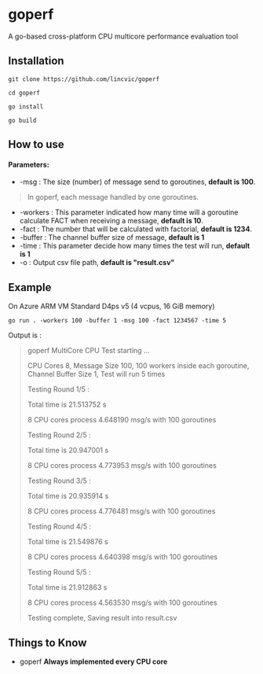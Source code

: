 # goperf
A go-based cross-platform CPU multicore performance evaluation tool
## Installation
``git clone https://github.com/lincvic/goperf``

``cd goperf``

``go install``

``go build``

## How to use
#### Parameters:
* -msg : The size (number) of message send to goroutines, **default is 100**.
> In goperf, each message handled by one goroutines.
* -workers : This parameter indicated how many time will a goroutine calculate FACT when receiving a message, **default is 10**.
* -fact : The number that will be calculated with factorial, **default is 1234**.
* -buffer : The channel buffer size of message, **default is 1**
* -time : This parameter decide how many times the test will run, **default is 1**
* -o : Output csv file path, **default is "result.csv"**

## Example
On Azure ARM VM Standard D4ps v5 (4 vcpus, 16 GiB memory)

``go run . -workers 100 -buffer 1 -msg 100 -fact 1234567 -time 5``

Output is :

> goperf MultiCore CPU Test starting ...
>
>CPU Cores 8, Message Size 100, 100 workers inside each goroutine, Channel Buffer Size 1, Test will run 5 times
>
>Testing Round 1/5 :
> 
>Total time is 21.513752 s
> 
>8 CPU cores process 4.648190 msg/s with 100 goroutines
>
>Testing Round 2/5 :
> 
>Total time is 20.947001 s
> 
>8 CPU cores process 4.773953 msg/s with 100 goroutines
> 
>Testing Round 3/5 :
> 
>Total time is 20.935914 s
> 
>8 CPU cores process 4.776481 msg/s with 100 goroutines
> 
>Testing Round 4/5 :
> 
>Total time is 21.549876 s
> 
>8 CPU cores process 4.640398 msg/s with 100 goroutines
> 
>Testing Round 5/5 :
> 
>Total time is 21.912863 s
> 
>8 CPU cores process 4.563530 msg/s with 100 goroutines
> 
>Testing complete, Saving result into result.csv
## Things to Know
* goperf **Always implemented every CPU core**